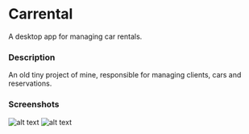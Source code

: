 # Carrental
A desktop app for managing car rentals.

### Description
An old tiny project of mine, responsible for managing clients, cars and reservations.

### Screenshots
![alt text](https://i.imgur.com/qd2DZdq.jpg)
![alt text](https://i.imgur.com/qd2DZdq.jpg)
